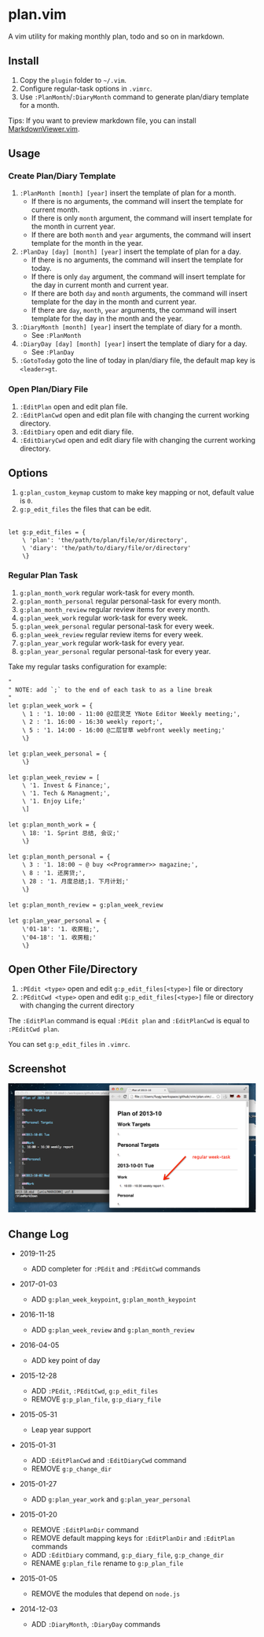 # plan.vim

A vim utility for making monthly plan, todo and so on in markdown.

## Install

1. Copy the `plugin` folder to `~/.vim`.
1. Configure regular-task options in `.vimrc`.
1. Use `:PlanMonth`/`:DiaryMonth` command to generate plan/diary template for a month.

Tips: If you want to preview markdown file, you can install
[MarkdownViewer.vim](https://github.com/FuDesign2008/MarkdownViewer.vim).

## Usage

### Create Plan/Diary Template

1. `:PlanMonth [month] [year]` insert the template of plan for a month.
    - If there is no arguments, the command will insert the template for
      current month.
    - If there is only `month` argument, the command will insert template for
      the month in current year.
    - If there are both `month` and `year` arguments, the command will insert
      template for the month in the year.
1. `:PlanDay [day] [month] [year]` insert the template of plan for a day.
    - If there is no arguments, the command will insert the template for today.
    - If there is only `day` argument, the command will insert template for the
      day in current month and current year.
    - If there are both `day` and `month` arguments, the command will insert
      template for the day in the month and current year.
    - If there are `day`, `month`, `year` arguments, the command will insert
      template for the day in the month and the year.
1. `:DiaryMonth [month] [year]` insert the template of diary for a month.
    - See `:PlanMonth`
1. `:DiaryDay [day] [month] [year]` insert the template of diary for a day.
    - See `:PlanDay`
1. `:GotoToday` goto the line of today in plan/diary file, the default map
   key is `<leader>gt`.

### Open Plan/Diary File

1. `:EditPlan` open and edit plan file.
1. `:EditPlanCwd` open and edit plan file with changing the current working
   directory.
1. `:EditDiary` open and edit diary file.
1. `:EditDiaryCwd` open and edit diary file with changing the current working
   directory.

## Options

1. `g:plan_custom_keymap` custom to make key mapping or not, default value is `0`.
1. `g:p_edit_files` the files that can be edit.

```

let g:p_edit_files = {
    \ 'plan': 'the/path/to/plan/file/or/directory',
    \ 'diary': 'the/path/to/diary/file/or/directory'
    \}

```

### Regular Plan Task

1. `g:plan_month_work` regular work-task for every month.
1. `g:plan_month_personal` regular personal-task for every month.
1. `g:plan_month_review` regular review items for every month.
1. `g:plan_week_work` regular work-task for every week.
1. `g:plan_week_personal` regular personal-task for every week.
1. `g:plan_week_review` regular review items for every week.
1. `g:plan_year_work` regular work-task for every year.
1. `g:plan_year_personal` regular personal-task for every year.

Take my regular tasks configuration for example:

```vim
"
" NOTE: add `;` to the end of each task to as a line break
"
let g:plan_week_work = {
    \ 1 : '1. 10:00 - 11:00 @2层灵芝 YNote Editor Weekly meeting;',
    \ 2 : '1. 16:00 - 16:30 weekly report;',
    \ 5 : '1. 14:00 - 16:00 @二层甘草 webfront weekly meeting;'
    \}

let g:plan_week_personal = {
    \}

let g:plan_week_review = [
    \ '1. Invest & Finance;',
    \ '1. Tech & Managment;',
    \ '1. Enjoy Life;'
    \]

let g:plan_month_work = {
    \ 18: '1. Sprint 总结, 会议;'
    \}

let g:plan_month_personal = {
    \ 3 : '1. 18:00 ~ @ buy <<Programmer>> magazine;',
    \ 8 : '1. 还房贷;',
    \ 28 : '1. 月度总结;1. 下月计划;'
    \}

let g:plan_month_review = g:plan_week_review

let g:plan_year_personal = {
    \'01-18': '1. 收房租;',
    \'04-18': '1. 收房租;'
    \}

```

## Open Other File/Directory

1. `:PEdit <type>` open and edit `g:p_edit_files[<type>]` file or directory
1. `:PEditCwd <type>` open and edit `g:p_edit_files[<type>]` file or directory with changing the current directory

The `:EditPlan` command is equal `:PEdit plan` and `:EditPlanCwd` is equal to `:PEditCwd plan`.

You can set `g:p_edit_files` in `.vimrc`.

## Screenshot

![plan-vim.png](plan-vim.png)

## Change Log

-   2019-11-25
    -   ADD completer for `:PEdit` and `:PEditCwd` commands
-   2017-01-03
    -   ADD `g:plan_week_keypoint`, `g:plan_month_keypoint`
-   2016-11-18

    -   ADD `g:plan_week_review` and `g:plan_month_review`

-   2016-04-05

    -   ADD key point of day

-   2015-12-28

    -   ADD `:PEdit`, `:PEditCwd`, `g:p_edit_files`
    -   REMOVE `g:p_plan_file`, `g:p_diary_file`

-   2015-05-31

    -   Leap year support

-   2015-01-31

    -   ADD `:EditPlanCwd` and `:EditDiaryCwd` command
    -   REMOVE `g:p_change_dir`

-   2015-01-27

    -   ADD `g:plan_year_work` and `g:plan_year_personal`

-   2015-01-20

    -   REMOVE `:EditPlanDir` command
    -   REMOVE default mapping keys for `:EditPlanDir` and `:EditPlan` commands
    -   ADD `:EditDiary` command, `g:p_diary_file`, `g:p_change_dir`
    -   RENAME `g:plan_file` rename to `g:p_plan_file`

-   2015-01-05

    -   REMOVE the modules that depend on `node.js`

-   2014-12-03
    -   ADD `:DiaryMonth`, `:DiaryDay` commands
